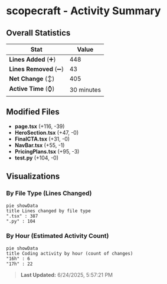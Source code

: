 # scopecraft - Activity Summary 

## Overall Statistics

| Stat                   | Value                                                             |
| ---------------------- | ----------------------------------------------------------------- |
| **Lines Added** (➕)   | 448                                          |
| **Lines Removed** (➖) | 43                                        |
| **Net Change** (↕)    | 405                |
| **Active Time** (⌚)   | 30 minutes |


## Modified Files
- **page.tsx** (+116, -39)
- **HeroSection.tsx** (+47, -0)
- **FinalCTA.tsx** (+31, -0)
- **NavBar.tsx** (+55, -1)
- **PricingPlans.tsx** (+95, -3)
- **test.py** (+104, -0)

## Visualizations

### By File Type (Lines Changed)

```mermaid
pie showData
title Lines changed by file type
".tsx" : 387
".py" : 104
```

### By Hour (Estimated Activity Count)

```mermaid
pie showData
title Coding activity by hour (count of changes)
"16h" : 6
"17h" : 22
```


> **Last Updated:** 6/24/2025, 5:57:21 PM